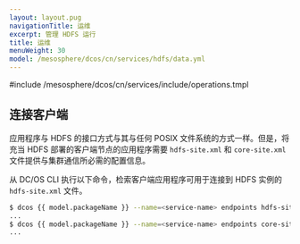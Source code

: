 ```yaml
---
layout: layout.pug
navigationTitle: 运维
excerpt: 管理 HDFS 运行
title: 运维
menuWeight: 30
model: /mesosphere/dcos/cn/services/hdfs/data.yml
---
```


#include /mesosphere/dcos/cn/services/include/operations.tmpl

## 连接客户端

应用程序与 HDFS 的接口方式与其与任何 POSIX 文件系统的方式一样。但是，将充当 HDFS 部署的客户端节点的应用程序需要 `hdfs-site.xml` 和 `core-site.xml` 文件提供与集群通信所必需的配置信息。

从 DC/OS CLI 执行以下命令，检索客户端应用程序可用于连接到 HDFS 实例的 `hdfs-site.xml` 文件。

```bash
$ dcos {{ model.packageName }} --name=<service-name> endpoints hdfs-site.xml
...
$ dcos {{ model.packageName }} --name=<service-name> endpoints core-site.xml
...
```
